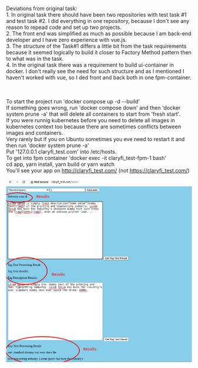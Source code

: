 <br/>
Deviations from original task:<br/>
1. In original task there should have been two repositories with test task #1 and test task #2. I did everything in one repository, because I don't see any reason to repead code and set up two projects.<br/>
2. The front end was simplified as much as possible because I am back-end developer and I have zero experience with vue.js.<br/>
3. The structure of the Task#1 differs a little bit from the task requirements because it seemed logically to build it closer to Factory Method pattern then to what was in the task. <br/>
4. In the original task there was a requirement to build ui-container in docker. I don't really see the need for such structure and as I mentioned I haven't worked with vue, so I ded front and back both in one fpm-container.<br/>
<br/>
<br/>


To start the project run 'docker compose up -d --build' <br/>
If something goes wrong, run 'docker compose down' and then 'docker system prune -a' that will delete all containers to start from 'fresh start'.<br/>
If you were runnig kubernetes before you need to delete all images in kubernetes context too because there are sometimes conflicts between images and containers. <br/>
Very rarely but if you on Ubuntu sometimes you eve need to restart it and then run 'docker system prune -a'  <br/>
Put '127.0.0.1       claryfi_test.com' into /etc/hosts. <br/>
To get into fpm container 'docker exec -it claryfi_test-fpm-1 bash' <br/>
cd app, yarn install, yarn build or yarn watch <br/>
You'll see your app on http://claryfi_test.com/ (not https://claryfi_test.com/)<br/>

![img.png](img.png)

